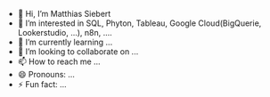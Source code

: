 - 👋 Hi, I’m Matthias Siebert
- 👀 I’m interested in SQL, Phyton, Tableau, Google Cloud(BigQuerie, Lookerstudio, ...), n8n, ....
- 🌱 I’m currently learning ...
- 💞️ I’m looking to collaborate on ...
- 📫 How to reach me ...
- 😄 Pronouns: ...
- ⚡ Fun fact: ...

<!---
cybersiebert/cybersiebert is a ✨ special ✨ repository because its `README.md` (this file) appears on your GitHub profile.
You can click the Preview link to take a look at your changes.
--->
